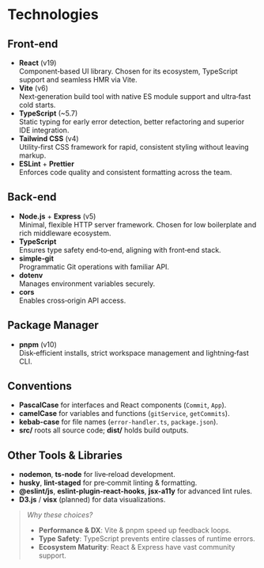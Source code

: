 # Technologies

## Front‑end  

- **React** (v19)  
  Component‑based UI library. Chosen for its ecosystem, TypeScript support and seamless HMR via Vite.  
- **Vite** (v6)  
  Next‑generation build tool with native ES module support and ultra‑fast cold starts.  
- **TypeScript** (~5.7)  
  Static typing for early error detection, better refactoring and superior IDE integration.  
- **Tailwind CSS** (v4)  
  Utility‑first CSS framework for rapid, consistent styling without leaving markup.  
- **ESLint** + **Prettier**  
  Enforces code quality and consistent formatting across the team.

## Back‑end  

- **Node.js** + **Express** (v5)  
  Minimal, flexible HTTP server framework. Chosen for low boilerplate and rich middleware ecosystem.  
- **TypeScript**  
  Ensures type safety end‑to‑end, aligning with front‑end stack.  
- **simple‑git**  
  Programmatic Git operations with familiar API.  
- **dotenv**  
  Manages environment variables securely.  
- **cors**  
  Enables cross‑origin API access.

## Package Manager  

- **pnpm** (v10)  
  Disk‑efficient installs, strict workspace management and lightning‑fast CLI.

## Conventions  

- **PascalCase** for interfaces and React components (`Commit`, `App`).  
- **camelCase** for variables and functions (`gitService`, `getCommits`).  
- **kebab-case** for file names (`error-handler.ts`, `package.json`).  
- **src/** roots all source code; **dist/** holds build outputs.

## Other Tools & Libraries  

- **nodemon**, **ts-node** for live‑reload development.  
- **husky**, **lint-staged** for pre‑commit linting & formatting.  
- **@eslint/js**, **eslint-plugin-react-hooks**, **jsx-a11y** for advanced lint rules.  
- **D3.js** / **visx** (planned) for data visualizations.

> _Why these choices?_  
>
> - **Performance & DX**: Vite & pnpm speed up feedback loops.  
> - **Type Safety**: TypeScript prevents entire classes of runtime errors.  
> - **Ecosystem Maturity**: React & Express have vast community support.
